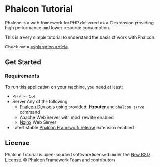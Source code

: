 # Phalcon Tutorial

Phalcon is a web framework for PHP delivered as a C extension providing high
performance and lower resource consumption.

This is a very simple tutorial to understand the basis of work with Phalcon.

Check out a [explanation article][1].

## Get Started

### Requirements

To run this application on your machine, you need at least:

* PHP >= 5.4
* Server Any of the following
    * [Phalcon Devtools][7] using provided **.htrouter** and `phalcon serve` command
    * [Apache][2] Web Server with [mod_rewrite][3] enabled
    * [Nginx][4] Web Server
* Latest stable [Phalcon Framework release][5] extension enabled

## License

Phalcon Tutorial is open-sourced software licensed under the [New BSD License][6]. © Phalcon Framework Team and contributors

[1]: https://docs.phalconphp.com/en/latest/tutorial-base
[2]: http://httpd.apache.org/
[3]: http://httpd.apache.org/docs/current/mod/mod_rewrite.html
[4]: http://nginx.org/
[5]: https://github.com/phalcon/cphalcon/releases
[6]: https://github.com/phalcon/tutorial/blob/master/docs/LICENSE.md
[7]: https://github.com/phalcon/phalcon-devtools
